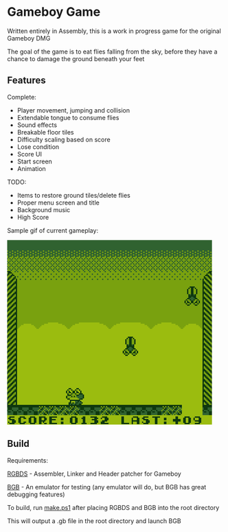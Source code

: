 # Gameboy Game

Written entirely in Assembly, this is a work in progress game for the original Gameboy DMG

The goal of the game is to eat flies falling from the sky, before they have a chance to damage the ground beneath your feet

## Features

Complete:

- Player movement, jumping and collision
- Extendable tongue to consume flies
- Sound effects
- Breakable floor tiles
- Difficulty scaling based on score
- Lose condition
- Score UI
- Start screen
- Animation

TODO:
- Items to restore ground tiles/delete flies
- Proper menu screen and title
- Background music
- High Score

Sample gif of current gameplay:

![Gameplay gif sample](readme.gif)

## Build

Requirements:

[RGBDS] - Assembler, Linker and Header patcher for Gameboy

[BGB] - An emulator for testing (any emulator will do, but BGB has great debugging features)

To build, run [make.ps1](make.ps1) after placing RGBDS and BGB into the root directory

This will output a .gb file in the root directory and launch BGB


   [RGBDS]: <https://rgbds.gbdev.io/>
   [BGB]: <https://bgb.bircd.org/>
